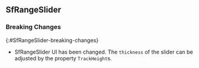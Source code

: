 ## SfRangeSlider 

### Breaking Changes
{:#SfRangeSlider-breaking-changes}

* SfRangeSlider UI has been changed. The `thickness` of the slider can be adjusted by the property `TrackHeight`s.


